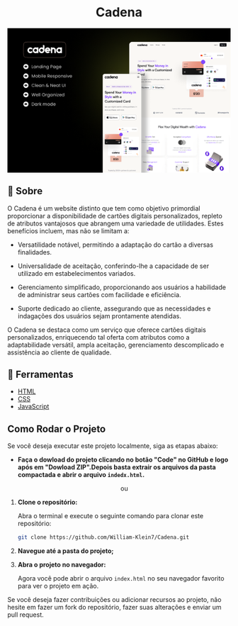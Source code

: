 <h1 align="center">Cadena</h1>
<img src="imagens/image.png" align="center"/>

## 📔 Sobre
O Cadena é um website distinto que tem como objetivo primordial proporcionar a disponibilidade de cartões digitais personalizados, repleto de atributos vantajosos que abrangem uma variedade de utilidades. Estes benefícios incluem, mas não se limitam a:

- Versatilidade notável, permitindo a adaptação do cartão a diversas finalidades.

- Universalidade de aceitação, conferindo-lhe a capacidade de ser utilizado em estabelecimentos variados.

- Gerenciamento simplificado, proporcionando aos usuários a habilidade de administrar seus cartões com facilidade e eficiência.

- Suporte dedicado ao cliente, assegurando que as necessidades e indagações dos usuários sejam prontamente atendidas.

O Cadena se destaca como um serviço que oferece cartões digitais personalizados, enriquecendo tal oferta com atributos como a adaptabilidade versátil, ampla aceitação, gerenciamento descomplicado e assistência ao cliente de qualidade.

## 🔨 Ferramentas
- [HTML](https://www.w3schools.com/TAGS/default.asp)
- [CSS](https://developer.mozilla.org/en-US/docs/Web/CSS)
- [JavaScript](https://developer.mozilla.org/en-US/docs/Web/JavaScript)

## Como Rodar o Projeto

Se você deseja executar este projeto localmente, siga as etapas abaixo:

- **Faça o dowload do projeto clicando no botão "Code" no GitHub e logo após em "Dowload ZIP".Depois basta extrair os arquivos da pasta compactada e abrir o arquivo `indedx.html`.**
     <p align="center">ou</p>

1. **Clone o repositório:**

    Abra o terminal e execute o seguinte comando para clonar este repositório:

    ```bash
    git clone https://github.com/William-Klein7/Cadena.git
    ```
   

2. **Navegue até a pasta do projeto;**

3. **Abra o projeto no navegador:**

    Agora você pode abrir o arquivo `index.html` no seu navegador favorito para ver o projeto em ação.



Se você deseja fazer contribuições ou adicionar recursos ao projeto, não hesite em fazer um fork do repositório, fazer suas alterações e enviar um pull request.
